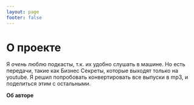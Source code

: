 ```yaml
---
layout: page
footer: false
---
```


# О проекте

Я *очень* люблю подкасты, т.к. их удобно слушать в машине.
Но есть передачи, такие как Бизнес Секреты, которые выходят только на youtube.
Я решил попробовать конвертировать все выпуски в mp3, и поделиться этим с остальными.

__Об авторе__
